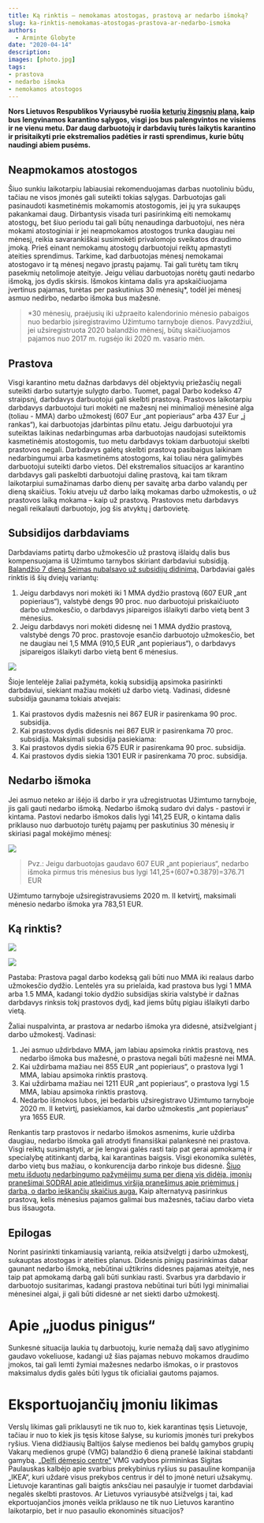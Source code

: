 ```yaml
---
title: Ką rinktis – nemokamas atostogas, prastovą ar nedarbo išmoką?
slug: ka-rinktis-nemokamas-atostogas-prastova-ar-nedarbo-ismoka
authors:
  - Arminte Globyte
date: "2020-04-14"
description: 
images: [photo.jpg]
tags:
- prastova
- nedarbo išmoka
- nemokamos atostogos
---
```


**Nors Lietuvos Respublikos Vyriausybė ruošia [keturių žingsnių planą](https://www.15min.lt/naujiena/aktualu/lietuva/saulius-skvernelis-vyriausybe-ruosia-keturiu-daliu-plana-del-karantino-svelninimo-56-1302278
), kaip bus lengvinamos karantino sąlygos, visgi jos bus palengvintos ne visiems ir ne vienu metu. Dar daug darbuotojų ir darbdavių turės laikytis karantino ir prisitaikyti prie ekstremalios padėties ir rasti sprendimus, kurie būtų naudingi abiem pusėms.** 

## Neapmokamos atostogos

Šiuo sunkiu laikotarpiu labiausiai rekomenduojamas darbas nuotoliniu būdu, tačiau ne visos įmonės gali suteikti tokias sąlygas. Darbuotojas gali pasinaudoti kasmetinėmis mokamomis atostogomis, jei jų yra sukaupęs pakankamai daug. Dirbantysis visada turi pasirinkimą eiti nemokamų atostogų, bet šiuo periodu tai gali būtų nenaudinga darbuotojui, nes nėra mokami atostoginiai ir jei neapmokamos atostogos trunka daugiau nei mėnesį, reikia savarankiškai susimokėti privalomojo sveikatos draudimo įmoką. Prieš einant nemokamų atostogų darbuotojui reiktų apmastyti ateities sprendimus. Tarkime, kad darbuotojas mėnesį nemokamai atostogavo ir tą mėnesį negavo įprastų pajamų. Tai gali turėtų tam tikrų pasekmių netolimoje ateityje. Jeigu vėliau darbuotojas norėtų gauti nedarbo išmoką, jos dydis skirsis. Išmokos kintama dalis yra apskaičiuojama įvertinus pajamas, turėtas per paskutinius 30 mėnesių*, todėl jei mėnesį asmuo nedirbo, nedarbo išmoka bus mažesnė.

>*30 mėnesių, praėjusių iki užpraeito kalendorinio mėnesio pabaigos nuo bedarbio įsiregistravimo Užimtumo tarnyboje dienos. Pavyzdžiui, jei užsiregistruota 2020 balandžio mėnesį, būtų skaičiuojamos pajamos nuo 2017 m. rugsėjo iki 2020 m. vasario mėn.

## Prastova

Visgi karantino metu dažnas darbdavys dėl objektyvių priežasčių negali suteikti darbo sutartyje sulygto darbo. Tuomet, pagal Darbo kodekso 47 straipsnį, darbdavys darbuotojui gali skelbti prastovą. Prastovos laikotarpiu darbdavys darbuotojui turi mokėti ne mažesnį nei minimalioji mėnesinė alga (toliau - MMA) darbo užmokestį (607 Eur „ant popieriaus“ arba 437 Eur „į rankas“), kai darbuotojas įdarbintas pilnu etatu. Jeigu darbuotojui yra suteiktas laikinas nedarbingumas arba darbuotojas naudojasi suteiktomis kasmetinėmis atostogomis, tuo metu darbdavys tokiam darbuotojui skelbti prastovos negali. Darbdavys  galėtų skelbti prastovą pasibaigus laikinam nedarbingumui arba kasmetinėms atostogoms, kai toliau nėra galimybės darbuotojui suteikti darbo vietos.
Dėl ekstremalios situacijos ar karantino darbdavys gali paskelbti darbuotojui dalinę prastovą, kai tam tikram laikotarpiui sumažinamas darbo dienų per savaitę arba darbo valandų per dieną skaičius. Tokiu atveju už darbo laiką mokamas darbo užmokestis, o už prastovos laiką mokama – kaip už prastovą. 
Prastovos metu darbdavys negali reikalauti darbuotojo, jog šis atvyktų į darbovietę.

## Subsidijos darbdaviams

Darbdaviams patirtų darbo užmokesčio už prastovą išlaidų dalis bus kompensuojama iš Užimtumo tarnybos skiriant darbdaviui subsidiją. [Balandžio 7 dieną Seimas nubalsavo už subsidijų didinimą.](https://e-seimas.lrs.lt/portal/legalAct/lt/TAP/444d5850735711eaa38ed97835ec4df6)
Darbdaviai galės rinktis iš šių dviejų variantų:
1. Jeigu darbdavys nori mokėti iki 1 MMA dydžio prastovą (607 EUR „ant popieriaus“), valstybė dengs 90 proc. nuo darbuotojui priskaičiuoto darbo užmokesčio, o darbdavys įsipareigos išlaikyti darbo vietą bent 3 mėnesius.
2. Jeigu darbdavys nori mokėti didesnę nei 1 MMA dydžio prastovą, valstybė dengs 70 proc. prastovoje esančio darbuotojo užmokesčio, bet ne daugiau nei 1,5 MMA (910,5 EUR „ant popieriaus“), o darbdavys įsipareigos išlaikyti darbo vietą bent 6 mėnesius.

![](/post/2020-04-14-ka-rinktis-nemokamas-atostogas-prastova-ar-nedarbo-ismoka/lentele1.png)

Šioje lentelėje žaliai pažymėta, kokią subsidiją apsimoka pasirinkti darbdaviui, siekiant mažiau mokėti už darbo vietą.
Vadinasi, didesnė subsidija gaunama tokiais atvejais:
1. Kai prastovos dydis mažesnis nei 867 EUR ir pasirenkama 90 proc. subsidija.
2. Kai prastovos dydis didesnis nei 867 EUR ir pasirenkama 70 proc. subsidija.
Maksimali subsidija pasiekiama:
1. Kai prastovos dydis siekia 675 EUR ir pasirenkama 90 proc. subsidija.
2. Kai prastovos dydis siekia 1301 EUR ir pasirenkama 70 proc. subsidija.

## Nedarbo išmoka

Jei asmuo neteko ar išėjo iš darbo ir yra užregistruotas Užimtumo tarnyboje, jis gali gauti nedarbo išmoką. Nedarbo išmoką sudaro dvi dalys - pastovi ir kintama. Pastovi nedarbo išmokos dalis lygi  141,25 EUR, o kintama dalis priklauso nuo darbuotojo turėtų pajamų per paskutinius 30 mėnesių ir skiriasi pagal mokėjimo mėnesį:

![](/post/2020-04-14-ka-rinktis-nemokamas-atostogas-prastova-ar-nedarbo-ismoka/lentele2.jpeg)

> Pvz.: Jeigu darbuotojas gaudavo 607 EUR „ant popieriaus“, nedarbo išmoka pirmus tris mėnesius bus lygi 141,25+(607*0.3879)=376.71 EUR

Užimtumo tarnyboje užsiregistravusiems 2020 m. II ketvirtį, maksimali mėnesio nedarbo išmoka yra 783,51 EUR.

## Ką rinktis?

![](/post/2020-04-14-ka-rinktis-nemokamas-atostogas-prastova-ar-nedarbo-ismoka/lentele3.png)

![](/post/2020-04-14-ka-rinktis-nemokamas-atostogas-prastova-ar-nedarbo-ismoka/lentele4.png)

Pastaba: Prastova pagal darbo kodeksą gali būti nuo MMA iki realaus darbo užmokesčio dydžio. Lentelės yra su prielaida, kad prastova bus lygi 1 MMA arba 1.5 MMA, kadangi tokio dydžio subsidijas skiria valstybė ir dažnas darbdavys rinksis tokį prastovos dydį, kad jiems būtų pigiau išlaikyti darbo vietą.

Žaliai nuspalvinta, ar prastova ar nedarbo išmoka yra didesnė, atsižvelgiant į darbo užmokestį.
Vadinasi:
1. Jei asmuo uždirbdavo MMA, jam labiau apsimoka rinktis prastovą, nes nedarbo išmoka bus mažesnė, o prastova  negali būti mažesnė nei MMA.
2. Kai uždirbama mažiau nei  855 EUR „ant popieriaus“, o prastova lygi 1 MMA, labiau apsimoka rinktis prastovą.
3. Kai uždirbama mažiau nei  1211 EUR „ant popieriaus“, o prastova lygi 1.5 MMA, labiau apsimoka rinktis prastovą.
4. Nedarbo išmokos lubos, jei bedarbis užsiregistravo Užimtumo tarnyboje 2020 m. II ketvirtį, pasiekiamos, kai darbo užmokestis „ant popieriaus“ yra 1655 EUR. 

Renkantis tarp prastovos ir nedarbo išmokos asmenims, kurie uždirba daugiau, nedarbo išmoka gali atrodyti finansiškai palankesnė nei prastova. Visgi reiktų susimąstyti, ar jie lengvai galės rasti taip pat gerai apmokamą ir specialybę atitinkantį darbą, kai karantinas baigsis. Visgi ekonomika sulėtės, darbo vietų bus mažiau, o konkurencija darbo rinkoje bus didesnė. [Šiuo metu išduotų nedarbingumo pažymėjimų suma per dieną vis didėja, įmonių pranešimai SODRAI apie atleidimus viršija pranešimus apie priėmimus į darbą,  o darbo ieškančių skaičius auga.](https://www.lb.lt/lt/covid-19-ekonomikos-ir-finansu-pulsas) Kaip alternatyvą pasirinkus prastovą, kelis mėnesius pajamos galimai bus mažesnės, tačiau darbo vieta bus išsaugota. 

## Epilogas

Norint pasirinkti tinkamiausią variantą, reikia atsižvelgti į darbo užmokestį, sukauptas atostogas ir ateities planus. Didesnis pinigų pasirinkimas dabar gaunant nedarbo išmoką, nebūtinai užtikrins didesnes pajamas ateityje, nes taip pat apmokamą darbą gali būti sunkiau rasti. Svarbus yra darbdavio ir darbuotojo susitarimas, kadangi prastova nebūtinai turi būti lygi minimaliai mėnesinei algai, ji gali būti didesnė ar net siekti darbo užmokestį. 

# Apie „juodus pinigus“

Sunkesnė situacija laukia tų darbuotojų, kurie nemažą dalį savo atlyginimo gaudavo vokeliuose, kadangi už šias pajamas nebuvo mokamos draudimo įmokos, tai gali lemti žymiai mažesnes nedarbo išmokas, o ir prastovos maksimalus dydis galės būti lygus tik oficialiai gautoms pajamos.

# Eksportuojančių įmoniu likimas

Verslų likimas gali priklausyti ne tik nuo to, kiek karantinas tęsis Lietuvoje, tačiau ir nuo to kiek jis tęsis kitose šalyse, su kuriomis įmonės turi prekybos ryšius. Viena didžiausių Baltijos šalyse medienos bei baldų gamybos grupių Vakarų medienos grupė (VMG) balandžio 6 dieną pranešė laikinai stabdanti gamybą. [„Delfi dėmesio centre“](https://www.delfi.lt/video/laidos/delfi-demesio-centre/delfi-demesio-centre-koronakrizes-issukis-verslui-kaip-realiai-veikia-valdzios-parama-ir-ka-artimiausiu-metu-planuoja-patys-verslininkai.d?id=83998653) VMG vadybos pirmininkas Sigitas Paulauskas kalbėjo apie svarbius prekybinius ryšius su pasauline kompanija „IKEA“, kuri uždarė visus prekybos centrus ir dėl to įmonė neturi užsakymų. Lietuvoje karantinas gali baigtis anksčiau nei pasaulyje ir tuomet darbdaviai negalės skelbti prastovos. Ar Lietuvos vyriausybė atsižvelgs į tai, kad ekportuojančios įmonės veikla priklauso ne tik nuo Lietuvos karantino laikotarpio, bet ir nuo pasaulio ekonominės situacijos?  
